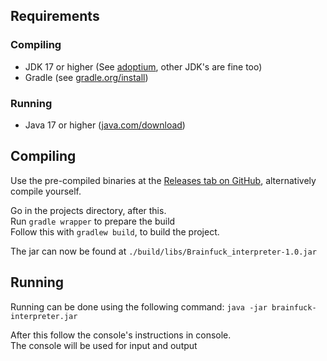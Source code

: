 ## Requirements

### Compiling
- JDK 17 or higher (See [adoptium](https://adoptium.net/), other JDK's are fine too)
- Gradle (see [gradle.org/install](https://gradle.org/install/))

### Running

- Java 17 or higher ([java.com/download](https://www.java.com/download/ie_manual.jsp))


## Compiling

Use the pre-compiled binaries at the [Releases tab on GitHub](https://github.com/Tais993/Brainfuck_interpreter/releases), alternatively compile yourself.

Go in the projects directory, after this. \
Run `gradle wrapper` to prepare the build \
Follow this with `gradlew build`, to build the project.

The jar can now be found at `./build/libs/Brainfuck_interpreter-1.0.jar`

## Running

Running can be done using the following command:
`java -jar brainfuck-interpreter.jar`

After this follow the console's instructions in console. \
The console will be used for input and output